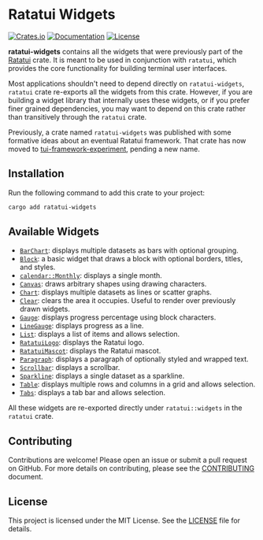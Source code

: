 # Ratatui Widgets

[![Crates.io](https://img.shields.io/crates/v/ratatui-widgets)](https://crates.io/crates/ratatui-widgets)
[![Documentation](https://docs.rs/ratatui-widgets/badge.svg)](https://docs.rs/ratatui-widgets)
[![License](https://img.shields.io/crates/l/ratatui-widgets)](../LICENSE)

<!-- ⚠️ DO NOT EDIT THIS FILE DIRECTLY, EDIT lib.rs AND THEN RUN `cargo rdme` to update this file. -->
<!-- cargo-rdme start -->

**ratatui-widgets** contains all the widgets that were previously part of the [Ratatui] crate.
It is meant to be used in conjunction with `ratatui`, which provides the core functionality for
building terminal user interfaces.

[Ratatui]: https://crates.io/crates/ratatui

Most applications shouldn't need to depend directly on `ratatui-widgets`, `ratatui` crate
re-exports all the widgets from this crate. However, if you are building a widget library that
internally uses these widgets, or if you prefer finer grained dependencies, you may want to
depend on this crate rather than transitively through the `ratatui` crate.

Previously, a crate named `ratatui-widgets` was published with some formative ideas about an
eventual Ratatui framework. That crate has now moved to [tui-framework-experiment], pending a
new name.

[tui-framework-experiment]: https://crates.io/crates/tui-framework-experiment

## Installation

Run the following command to add this crate to your project:

```sh
cargo add ratatui-widgets
```

## Available Widgets

- [`BarChart`]: displays multiple datasets as bars with optional grouping.
- [`Block`]: a basic widget that draws a block with optional borders, titles, and styles.
- [`calendar::Monthly`]: displays a single month.
- [`Canvas`]: draws arbitrary shapes using drawing characters.
- [`Chart`]: displays multiple datasets as lines or scatter graphs.
- [`Clear`]: clears the area it occupies. Useful to render over previously drawn widgets.
- [`Gauge`]: displays progress percentage using block characters.
- [`LineGauge`]: displays progress as a line.
- [`List`]: displays a list of items and allows selection.
- [`RatatuiLogo`]: displays the Ratatui logo.
- [`RatatuiMascot`]: displays the Ratatui mascot.
- [`Paragraph`]: displays a paragraph of optionally styled and wrapped text.
- [`Scrollbar`]: displays a scrollbar.
- [`Sparkline`]: displays a single dataset as a sparkline.
- [`Table`]: displays multiple rows and columns in a grid and allows selection.
- [`Tabs`]: displays a tab bar and allows selection.

[`BarChart`]: https://docs.rs/ratatui-widgets/latest/ratatui_widgets/barchart/struct.BarChart.html
[`Block`]: https://docs.rs/ratatui-widgets/latest/ratatui_widgets/block/struct.Block.html
[`calendar::Monthly`]: https://docs.rs/ratatui-widgets/latest/ratatui_widgets/calendar/struct.Monthly.html
[`Canvas`]: https://docs.rs/ratatui-widgets/latest/ratatui_widgets/canvas/struct.Canvas.html
[`Chart`]: https://docs.rs/ratatui-widgets/latest/ratatui_widgets/chart/struct.Chart.html
[`Clear`]: https://docs.rs/ratatui-widgets/latest/ratatui_widgets/clear/struct.Clear.html
[`Gauge`]: https://docs.rs/ratatui-widgets/latest/ratatui_widgets/gauge/struct.Gauge.html
[`LineGauge`]: https://docs.rs/ratatui-widgets/latest/ratatui_widgets/gauge/struct.LineGauge.html
[`List`]: https://docs.rs/ratatui-widgets/latest/ratatui_widgets/list/struct.List.html
[`RatatuiLogo`]: https://docs.rs/ratatui-widgets/latest/ratatui_widgets/logo/struct.RatatuiLogo.html
[`RatatuiMascot`]: https://docs.rs/ratatui-widgets/latest/ratatui_widgets/mascot/struct.RatatuiMascot.html
[`Paragraph`]: https://docs.rs/ratatui-widgets/latest/ratatui_widgets/paragraph/struct.Paragraph.html
[`Scrollbar`]: https://docs.rs/ratatui-widgets/latest/ratatui_widgets/scrollbar/struct.Scrollbar.html
[`Sparkline`]: https://docs.rs/ratatui-widgets/latest/ratatui_widgets/sparkline/struct.Sparkline.html
[`Table`]: https://docs.rs/ratatui-widgets/latest/ratatui_widgets/table/struct.Table.html
[`Tabs`]: https://docs.rs/ratatui-widgets/latest/ratatui_widgets/tabs/struct.Tabs.html

All these widgets are re-exported directly under `ratatui::widgets` in the `ratatui` crate.

## Contributing

Contributions are welcome! Please open an issue or submit a pull request on GitHub. For more
details on contributing, please see the [CONTRIBUTING](CONTRIBUTING.md) document.

## License

This project is licensed under the MIT License. See the [LICENSE](../LICENSE) file for details.

<!-- cargo-rdme end -->
